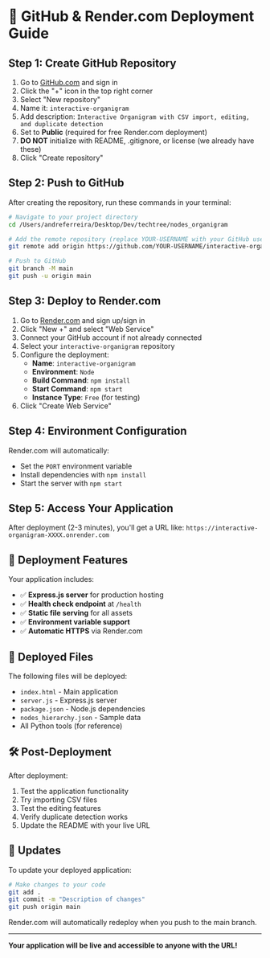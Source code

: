 # 🚀 GitHub & Render.com Deployment Guide

## Step 1: Create GitHub Repository

1. Go to [GitHub.com](https://github.com) and sign in
2. Click the "+" icon in the top right corner
3. Select "New repository"
4. Name it: `interactive-organigram`
5. Add description: `Interactive Organigram with CSV import, editing, and duplicate detection`
6. Set to **Public** (required for free Render.com deployment)
7. **DO NOT** initialize with README, .gitignore, or license (we already have these)
8. Click "Create repository"

## Step 2: Push to GitHub

After creating the repository, run these commands in your terminal:

```bash
# Navigate to your project directory
cd /Users/andreferreira/Desktop/Dev/techtree/nodes_organigram

# Add the remote repository (replace YOUR-USERNAME with your GitHub username)
git remote add origin https://github.com/YOUR-USERNAME/interactive-organigram.git

# Push to GitHub
git branch -M main
git push -u origin main
```

## Step 3: Deploy to Render.com

1. Go to [Render.com](https://render.com) and sign up/sign in
2. Click "New +" and select "Web Service"
3. Connect your GitHub account if not already connected
4. Select your `interactive-organigram` repository
5. Configure the deployment:
   - **Name**: `interactive-organigram`
   - **Environment**: `Node`
   - **Build Command**: `npm install`
   - **Start Command**: `npm start`
   - **Instance Type**: `Free` (for testing)
6. Click "Create Web Service"

## Step 4: Environment Configuration

Render.com will automatically:
- Set the `PORT` environment variable
- Install dependencies with `npm install`
- Start the server with `npm start`

## Step 5: Access Your Application

After deployment (2-3 minutes), you'll get a URL like:
`https://interactive-organigram-XXXX.onrender.com`

## 🔧 Deployment Features

Your application includes:
- ✅ **Express.js server** for production hosting
- ✅ **Health check endpoint** at `/health`
- ✅ **Static file serving** for all assets
- ✅ **Environment variable support**
- ✅ **Automatic HTTPS** via Render.com

## 📁 Deployed Files

The following files will be deployed:
- `index.html` - Main application
- `server.js` - Express.js server
- `package.json` - Node.js dependencies
- `nodes_hierarchy.json` - Sample data
- All Python tools (for reference)

## 🛠️ Post-Deployment

After deployment:
1. Test the application functionality
2. Try importing CSV files
3. Test the editing features
4. Verify duplicate detection works
5. Update the README with your live URL

## 🔄 Updates

To update your deployed application:
```bash
# Make changes to your code
git add .
git commit -m "Description of changes"
git push origin main
```

Render.com will automatically redeploy when you push to the main branch.

---

**Your application will be live and accessible to anyone with the URL!**
